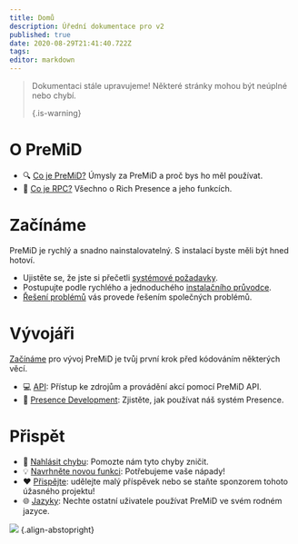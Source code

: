 ```yaml
---
title: Domů
description: Úřední dokumentace pro v2
published: true
date: 2020-08-29T21:41:40.722Z
tags:
editor: markdown
---
```


> Dokumentaci stále upravujeme! Některé stránky mohou být neúplné nebo chybí. 
> 
> {.is-warning}

# O PreMiD
- :mag: [Co je PreMiD?](/about) Úmysly za PreMiD a proč bys ho měl používat.
- :link: [Co je RPC?](https://discordapp.com/rich-presence) Všechno o Rich Presence a jeho funkcích.

# Začínáme

PreMiD je rychlý a snadno nainstalovatelný. S instalací byste měli být hned hotoví.

- Ujistěte se, že jste si přečetli [systémové požadavky](/install/requirements).
- Postupujte podle rychlého a jednoduchého [instalačního průvodce](/install).
- [Řešení problémů](/troubleshooting) vás provede řešením společných problémů.

# Vývojáři

[Začínáme](/dev) pro vývoj PreMiD je tvůj první krok před kódováním některých věcí.

- :computer: [API](/dev/api): Přístup ke zdrojům a provádění akcí pomocí PreMiD API.
- :wrench: [Presence Development](/dev/presence): Zjistěte, jak používat náš systém Presence.

# Přispět
- :bug: [Nahlásit chybu](https://github.com/PreMiD): Pomozte nám tyto chyby zničit.
- :bulb: [Navrhněte novou funkci](https://discord.premid.app/): Potřebujeme vaše nápady!
- :heart: [Přispějte](https://www.patreon.com/Timeraa): udělejte malý příspěvek nebo se staňte sponzorem tohoto úžasného projektu!
- :globe_with_meridians: [Jazyky](https://translate.premid.app): Nechte ostatní uživatele používat PreMiD ve svém rodném jazyce.

![](https://beta.premid.app/img/logo.2b414dc2.gif) {.align-abstopright}